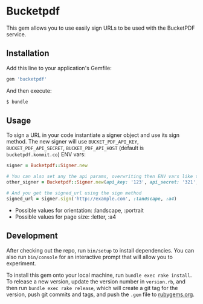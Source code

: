 # Bucketpdf

This gem allows you to use easily sign URLs to be used with the BucketPDF service.

## Installation

Add this line to your application's Gemfile:

```ruby
gem 'bucketpdf'
```

And then execute:

```sh
$ bundle
```

## Usage

To sign a URL in your code instantiate a signer object and use its sign method. The new signer will use `BUCKET_PDF_API_KEY`, `BUCKET_PDF_API_SECRET`, `BUCKET_PDF_API_HOST` (default is `bucketpdf.kommit.co`) ENV vars:

```ruby
signer = Bucketpdf::Signer.new

# You can also set any the api params, overwriting then ENV vars like this
other_signer = Bucketpdf::Signer.new(api_key: '123', api_secret: '321', api_host: 'potion-api-staging.herokuapp.com')

# And you get the signed_url using the sign method
signed_url = signer.sign('http://example.com', :landscape, :a4)
```

* Possible values for orientation: :landscape, :portrait
* Possible values for page size: :letter, :a4

## Development

After checking out the repo, run `bin/setup` to install dependencies. You can also run `bin/console` for an interactive prompt that will allow you to experiment.

To install this gem onto your local machine, run `bundle exec rake install`. To release a new version, update the version number in `version.rb`, and then run `bundle exec rake release`, which will create a git tag for the version, push git commits and tags, and push the `.gem` file to [rubygems.org](https://rubygems.org).
